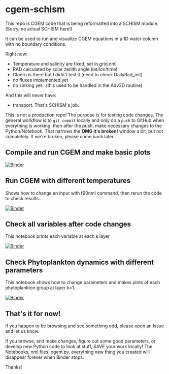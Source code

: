 # cgem-schism

This repo is CGEM code that is being reformatted into a SCHISM module.  (Sorry, no actual SCHISM here!)

It can be used to run and visualize CGEM equations in a 1D water column with no boundary conditions.

Right now:
- Temperature and salinity are fixed, set in grid.nml
- RAD calculated by solar zenith angle (lat/lon/time)
- Cloern is there but I didn't test it (need to check DailyRad_init)
- no fluxes implemented yet
- no sinking yet...(this used to be handled in the Adv3D routine)

And this will never have:
- transport.  That's SCHISM's job.

This is not a production repo!  The purpose is for testing code changes.  The general workflow is to `git commit` locally and only do a `push` to GitHub when everything is working, then after the push, make necessary changes to the Python/Notebook.  That narrows the **OMG it's broken!** window a bit, but not completely.  If we're broken, please come back later. 

## Compile and run CGEM and make basic plots
[![Binder](https://mybinder.org/badge_logo.svg)](https://mybinder.org/v2/gh/lisalenorelowe/cgem-schism.git/HEAD?labpath=cgem.ipynb)


## Run CGEM with different temperatures
Shows how to change an input with f90nml command, then rerun the code to check results.

[![Binder](https://mybinder.org/badge_logo.svg)](https://mybinder.org/v2/gh/lisalenorelowe/cgem-schism.git/HEAD?labpath=cgem_testing.ipynb)

## Check all variables after code changes
This notebook prints each variable at each k layer

[![Binder](https://mybinder.org/badge_logo.svg)](https://mybinder.org/v2/gh/lisalenorelowe/cgem-schism.git/HEAD?labpath=cgem_check.ipynb)

## Check Phytoplankton dynamics with different parameters
This notebook shows how to change parameters and makes plots of each phytoplankton group at layer k=1.

[![Binder](https://mybinder.org/badge_logo.svg)](https://mybinder.org/v2/gh/lisalenorelowe/cgem-schism.git/HEAD?labpath=cgem_A6.ipynb)

## That's it for now!
If you happen to be browsing and see something odd, please open an Issue and let us know.  

If you browse, and make changes, figure out some good parameters, or develop new Python code to look at stuff, SAVE your work locally! The Notebooks, nml files, cgem.py, everything new thing you created will disappear forever when Binder stops.

Thanks!
